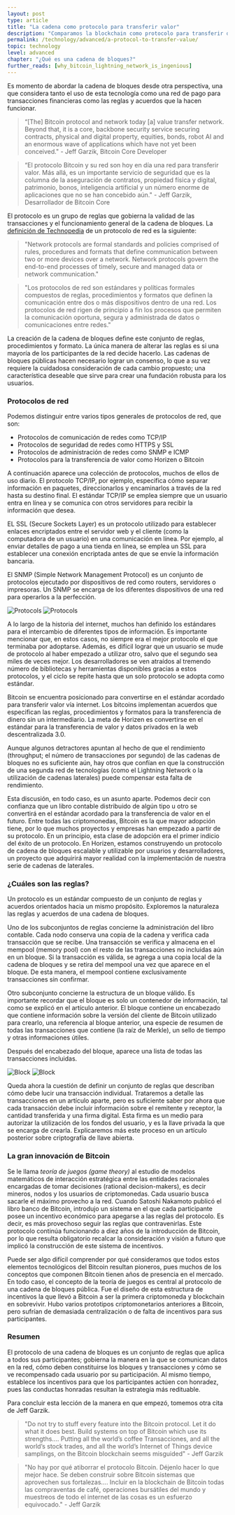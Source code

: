 ```yaml
---
layout: post
type: article
title: "La cadena como protocolo para transferir valor"
description: "Comparamos la blockchain como protocolo para transferir dinero con el internet como protocolo para transferir información."
permalink: /technology/advanced/a-protocol-to-transfer-value/
topic: technology
level: advanced
chapter: "¿Qué es una cadena de bloques?"
further_reads: [why_bitcoin_lightning_network_is_ingenious]
---
```


Es momento de abordar la cadena de bloques desde otra perspectiva, una que considera tanto el uso de esta tecnología como una red de pago para transacciones financieras como las reglas y acuerdos que la hacen funcionar.

> “[The] Bitcoin protocol and network today [a] value transfer network. Beyond that, it is a core, backbone security service securing contracts, physical and digital property, equities, bonds, robot AI and an enormous wave of applications which have not yet been conceived." - Jeff Garzik, Bitcoin Core Developer

> “El protocolo Bitcoin y su red son hoy en día una red para transferir valor. Más allá, es un importante servicio de seguridad que es la columna de la aseguración de contratos, propiedad física y digital, patrimonio, bonos, inteligencia artificial y un número enorme de aplicaciones que no se han concebido aún." - Jeff Garzik, Desarrollador de Bitcoin Core

El protocolo es un grupo de reglas que gobierna la validad de las transacciones y el funcionamiento general de la cadena de bloques. La [definición de Technopedia](https://www.techopedia.com/definition/12938/network-protocols) de un protocolo de red es la siguiente:

> "Network protocols are formal standards and policies comprised of rules, procedures and formats that define communication between two or more devices over a network. Network protocols govern the end-to-end processes of timely, secure and managed data or network communication."

> "Los protocolos de red son estándares y políticas formales compuestos de reglas, procedimientos y formatos que definen la comunicación entre dos o más dispositivos dentro de una red. Los protocolos de red rigen de principio a fin los procesos que permiten la comunicación oportuna, segura y administrada de datos o comunicaciones entre redes."

La creación de la cadena de bloques define este conjunto de reglas, procedimientos y formato. La única manera de alterar las reglas es si una mayoría de los participantes de la red decide hacerlo. Las cadenas de bloques públicas hacen necesario lograr un consenso, lo que a su vez requiere la cuidadosa consideración de cada cambio propuesto; una característica deseable que sirve para crear una fundación robusta para los usuarios.

### Protocolos de red

Podemos distinguir entre varios tipos generales de protocolos de red, que son:

- Protocolos de comunicación de redes como TCP/IP
- Protocolos de seguridad de redes como HTTPS y SSL
- Protocolos de administración de redes como SNMP e ICMP
- Protocolos para la transferencia de valor como Horizen o Bitcoin

A continuación aparece una colección de protocolos, muchos de ellos de uso diario. El protocolo TCP/IP, por ejemplo, especifica cómo separar información en paquetes, direccionarlos y encaminarlos a través de la red hasta su destino final. El estándar TCP/IP se emplea siempre que un usuario entra en línea y se comunica con otros servidores para recibir la información que desea.

EL SSL (Secure Sockets Layer) es un protocolo utilizado para establecer enlaces encriptados entre el servidor web y el cliente (como la computadora de un usuario) en una comunicación en línea. Por ejemplo, al enviar detalles de pago a una tienda en línea, se emplea un SSL para establecer una conexión encriptada antes de que se envíe la información bancaria.

El SNMP (Simple Network Management Protocol) es un conjunto de protocolos ejecutado por dispositivos de red como routers, servidores o impresoras. Un SNMP se encarga de los diferentes dispositivos de una red para operarlos a la perfección.

![Protocols](/assets/post_files/technology/advanced/1.2-a-protocol-to-transfer-value/ES_protocols_D.jpg)
![Protocols](/assets/post_files/technology/advanced/1.2-a-protocol-to-transfer-value/ES_protocols_M.jpg)

A lo largo de la historia del internet, muchos han definido los estándares para el intercambio de diferentes tipos de información. Es importante mencionar que, en estos casos, no siempre era el mejor protocolo el que terminaba por adoptarse. Además, es difícil lograr que un usuario se mude de protocolo al haber empezado a utilizar otro, salvo que el segundo sea miles de veces mejor. Los desarrolladores se ven atraídos al tremendo número de bibliotecas y herramientas disponibles gracias a estos protocolos, y el ciclo se repite hasta que un solo protocolo se adopta como estándar.

Bitcoin se encuentra posicionado para convertirse en el estándar acordado para transferir valor vía internet. Los bitcoins implementan acuerdos que especifican las reglas, procedimientos y formatos para la transferencia de dinero sin un intermediario. La meta de Horizen es convertirse en el estándar para la transferencia de valor y datos privados en la web descentralizada 3.0.

Aunque algunos detractores apuntan al hecho de que el rendimiento (throughput; el número de transacciones por segundo) de las cadenas de bloques no es suficiente aún, hay otros que confían en que la construcción de una segunda red de tecnologías (como el Lightning Network o la utilización de cadenas laterales) puede compensar esta falta de rendimiento.

Esta discusión, en todo caso, es un asunto aparte. Podemos decir con confianza que un libro contable distribuido de algún tipo u otro se convertirá en el estándar acordado para la transferencia de valor en el futuro. Entre todas las criptomonedas, Bitcoin es la que mayor adopción tiene, por lo que muchos proyectos y empresas han empezado a partir de su protocolo. En un principio, esta clase de adopción era el primer indicio del éxito de un protocolo. En Horizen, estamos construyendo un protocolo de cadena de bloques escalable y utilizable por usuarios y desarrolladores, un proyecto que adquirirá mayor realidad con la implementación de nuestra serie de cadenas de laterales.

### ¿Cuáles son las reglas?

Un protocolo es un estándar compuesto de un conjunto de reglas y acuerdos orientados hacia un mismo propósito. Exploremos la naturaleza las reglas y acuerdos de una cadena de bloques.

Uno de los subconjuntos de reglas concierne la administración del libro contable. Cada nodo conserva una copia de la cadena y verifica cada transacción que se recibe. Una transacción se verifica y almacena en el mempool (memory pool) con el resto de las transacciones no incluidas aún en un bloque. Si la transacción es válida, se agrega a una copia local de la cadena de bloques y se retira del mempool una vez que aparece en el bloque. De esta manera, el mempool contiene exclusivamente transacciones sin confirmar.

Otro subconjunto concierne la estructura de un bloque válido. Es importante recordar que el bloque es solo un contenedor de información, tal como se explicó en el artículo anterior. El bloque contiene un encabezado que contiene información sobre la versión del cliente de Bitcoin utilizado para crearlo, una referencia al bloque anterior, una especie de resumen de todas las transacciones que contiene (la raíz de Merkle), un sello de tiempo y otras informaciones útiles.

Después del encabezado del bloque, aparece una lista de todas las transacciones incluidas.

![Block](/assets/post_files/technology/advanced/1.2-a-protocol-to-transfer-value/ES_block_D.jpg)
![Block](/assets/post_files/technology/advanced/1.2-a-protocol-to-transfer-value/ES_block_M.jpg)

Queda ahora la cuestión de definir un conjunto de reglas que describan cómo debe lucir una transacción individual. Trataremos a detalle las transacciones en un artículo aparte, pero es suficiente saber por ahora que cada transacción debe incluir información sobre el remitente y receptor, la cantidad transferida y una firma digital. Esta firma es un medio para autorizar la utilización de los fondos del usuario, y es la llave privada la que se encarga de crearla. Explicaremos más este proceso en un artículo posterior sobre criptografía de llave abierta.

### La gran innovación de Bitcoin

Se le llama _teoría de juegos (game theory)_ al estudio de modelos matemáticos de interacción estratégica entre las entidades racionales encargadas de tomar decisiones (rational decision-makers), es decir mineros, nodos y los usuarios de criptomonedas. Cada usuario busca sacarle el máximo provecho a la red. Cuando Satoshi Nakamoto publicó el libro banco de Bitcoin, introdujo un sistema en el que cada participante posee un incentivo económico para apegarse a las reglas del protocolo. Es decir, es más provechoso seguir las reglas que contravenirlas. Este protocolo continúa funcionando a diez años de la introducción de Bitcoin, por lo que resulta obligatorio recalcar la consideración y visión a futuro que implicó la construcción de este sistema de incentivos.

Puede ser algo difícil comprender por qué consideramos que todos estos elementos tecnológicos del Bitcoin resultan pioneros, pues muchos de los conceptos que componen Bitcoin tienen años de presencia en el mercado. En todo caso, el concepto de la teoría de juegos es central al protocolo de una cadena de bloques pública. Fue el diseño de esta estructura de incentivos la que llevó a Bitcoin a ser la primera criptomoneda y blockchain en sobrevivir. Hubo varios prototipos criptomonetarios anteriores a Bitcoin, pero sufrían de demasiada centralización o de falta de incentivos para sus participantes.

### Resumen

El protocolo de una cadena de bloques es un conjunto de reglas que aplica a todos sus participantes; gobierna la manera en la que se comunican datos en la red, cómo deben constituirse los bloques y transacciones y cómo se ve recompensado cada usuario por su participación. Al mismo tiempo, establece los incentivos para que los participantes actúen con honradez, pues las conductas honradas resultan la estrategia más redituable.

Para concluir esta lección de la manera en que empezó, tomemos otra cita de Jeff Garzik.

> "Do not try to stuff every feature into the Bitcoin protocol. Let it do what it does best. Build systems on top of Bitcoin which use its strengths.... Putting all the world’s coffee Transacciones, and all the world’s stock trades, and all the world’s Internet of Things device samplings, on the Bitcoin blockchain seems misguided" - Jeff Garzik

> "No hay por qué atiborrar el protocolo Bitcoin. Déjenlo hacer lo que mejor hace. Se deben construir sobre Bitcoin sistemas que aprovechen sus fortalezas....  Incluir en la blockchain de Bitcoin todas las compraventas de café, operaciones bursátiles del mundo y muestreos de todo el internet de las cosas es un esfuerzo equivocado." - Jeff Garzik
